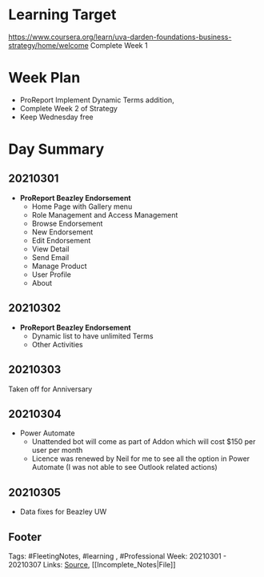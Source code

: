 # Learning Target
https://www.coursera.org/learn/uva-darden-foundations-business-strategy/home/welcome
Complete Week 1 

# Week Plan
- ProReport Implement Dynamic Terms addition, 
- Complete Week 2 of Strategy 
- Keep Wednesday free 


# Day Summary
## 20210301
- **ProReport Beazley Endorsement**
	- Home Page with Gallery menu
	- Role Management and Access Management
	- Browse Endorsement
	- New Endorsement
	- Edit Endorsement
	- View Detail
	- Send Email
	- Manage Product
	- User Profile
	- About

## 20210302
- **ProReport Beazley Endorsement**
	- Dynamic list to have unlimited Terms
	- Other Activities
	
## 20210303
Taken off for Anniversary

## 20210304
- Power Automate
	- Unattended bot will come as part of Addon which will cost $150 per user per month
	- Licence was renewed by Neil for me to see all the option in Power Automate (I was not able to see Outlook related actions)

## 20210305
- Data fixes for Beazley UW

## Footer

Tags: #FleetingNotes, #learning , #Professional
Week: 20210301 - 20210307
Links: 
[Source](template.md), [[Incomplete_Notes|File]]

<!--
Comment - 
-->
<!--stackedit_data:
eyJoaXN0b3J5IjpbMTg5NDQ2OTEyMiwtNzAxMDM0NDVdfQ==
-->
